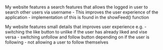 My website features a search features that allows the logged in user to search other users via username
    - This improves the user experience of the application
    - implementation of this is found in the showFeed() function

My website features small details that improves user experience e.g.
    - switching the like button to unlike if the user has already liked and vise versa
    - switching unfollow and follow button depending on if the user is following
    - not allowing a user to follow themselves